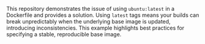 This repository demonstrates the issue of using `ubuntu:latest` in a Dockerfile and provides a solution.  Using `latest` tags means your builds can break unpredictably when the underlying base image is updated, introducing inconsistencies.  This example highlights best practices for specifying a stable, reproducible base image.